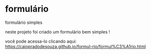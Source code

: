 # formulário

 formulário simples 

 neste projeto foi criado um formulário bem simples !

 você pode acessa-lo clicando aqui:
 <a href="https://caiopradodesouza.github.io/formul-rio/formul%C3%A1rio.html">https://caiopradodesouza.github.io/formul-rio/formul%C3%A1rio.html</a>
